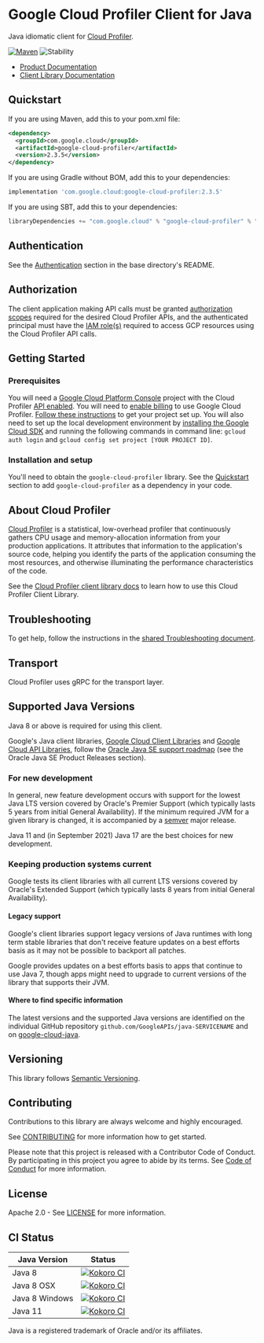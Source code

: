 # Google Cloud Profiler Client for Java

Java idiomatic client for [Cloud Profiler][product-docs].

[![Maven][maven-version-image]][maven-version-link]
![Stability][stability-image]

- [Product Documentation][product-docs]
- [Client Library Documentation][javadocs]


## Quickstart


If you are using Maven, add this to your pom.xml file:


```xml
<dependency>
  <groupId>com.google.cloud</groupId>
  <artifactId>google-cloud-profiler</artifactId>
  <version>2.3.5</version>
</dependency>
```

If you are using Gradle without BOM, add this to your dependencies:

```Groovy
implementation 'com.google.cloud:google-cloud-profiler:2.3.5'
```

If you are using SBT, add this to your dependencies:

```Scala
libraryDependencies += "com.google.cloud" % "google-cloud-profiler" % "2.3.5"
```

## Authentication

See the [Authentication][authentication] section in the base directory's README.

## Authorization

The client application making API calls must be granted [authorization scopes][auth-scopes] required for the desired Cloud Profiler APIs, and the authenticated principal must have the [IAM role(s)][predefined-iam-roles] required to access GCP resources using the Cloud Profiler API calls.

## Getting Started

### Prerequisites

You will need a [Google Cloud Platform Console][developer-console] project with the Cloud Profiler [API enabled][enable-api].
You will need to [enable billing][enable-billing] to use Google Cloud Profiler.
[Follow these instructions][create-project] to get your project set up. You will also need to set up the local development environment by
[installing the Google Cloud SDK][cloud-sdk] and running the following commands in command line:
`gcloud auth login` and `gcloud config set project [YOUR PROJECT ID]`.

### Installation and setup

You'll need to obtain the `google-cloud-profiler` library.  See the [Quickstart](#quickstart) section
to add `google-cloud-profiler` as a dependency in your code.

## About Cloud Profiler


[Cloud Profiler][product-docs] is a statistical, low-overhead profiler that continuously gathers CPU usage and memory-allocation information from your production applications. It attributes that information to the application's source code, helping you identify the parts of the application consuming the most resources, and otherwise illuminating the performance characteristics of the code.

See the [Cloud Profiler client library docs][javadocs] to learn how to
use this Cloud Profiler Client Library.






## Troubleshooting

To get help, follow the instructions in the [shared Troubleshooting document][troubleshooting].

## Transport

Cloud Profiler uses gRPC for the transport layer.

## Supported Java Versions

Java 8 or above is required for using this client.

Google's Java client libraries,
[Google Cloud Client Libraries][cloudlibs]
and
[Google Cloud API Libraries][apilibs],
follow the
[Oracle Java SE support roadmap][oracle]
(see the Oracle Java SE Product Releases section).

### For new development

In general, new feature development occurs with support for the lowest Java
LTS version covered by  Oracle's Premier Support (which typically lasts 5 years
from initial General Availability). If the minimum required JVM for a given
library is changed, it is accompanied by a [semver][semver] major release.

Java 11 and (in September 2021) Java 17 are the best choices for new
development.

### Keeping production systems current

Google tests its client libraries with all current LTS versions covered by
Oracle's Extended Support (which typically lasts 8 years from initial
General Availability).

#### Legacy support

Google's client libraries support legacy versions of Java runtimes with long
term stable libraries that don't receive feature updates on a best efforts basis
as it may not be possible to backport all patches.

Google provides updates on a best efforts basis to apps that continue to use
Java 7, though apps might need to upgrade to current versions of the library
that supports their JVM.

#### Where to find specific information

The latest versions and the supported Java versions are identified on
the individual GitHub repository `github.com/GoogleAPIs/java-SERVICENAME`
and on [google-cloud-java][g-c-j].

## Versioning


This library follows [Semantic Versioning](http://semver.org/).



## Contributing


Contributions to this library are always welcome and highly encouraged.

See [CONTRIBUTING][contributing] for more information how to get started.

Please note that this project is released with a Contributor Code of Conduct. By participating in
this project you agree to abide by its terms. See [Code of Conduct][code-of-conduct] for more
information.


## License

Apache 2.0 - See [LICENSE][license] for more information.

## CI Status

Java Version | Status
------------ | ------
Java 8 | [![Kokoro CI][kokoro-badge-image-2]][kokoro-badge-link-2]
Java 8 OSX | [![Kokoro CI][kokoro-badge-image-3]][kokoro-badge-link-3]
Java 8 Windows | [![Kokoro CI][kokoro-badge-image-4]][kokoro-badge-link-4]
Java 11 | [![Kokoro CI][kokoro-badge-image-5]][kokoro-badge-link-5]

Java is a registered trademark of Oracle and/or its affiliates.

[product-docs]: https://cloud.google.com/profiler/docs
[javadocs]: https://cloud.google.com/java/docs/reference/google-cloud-profiler/latest/history
[kokoro-badge-image-1]: http://storage.googleapis.com/cloud-devrel-public/java/badges/java-profiler/java7.svg
[kokoro-badge-link-1]: http://storage.googleapis.com/cloud-devrel-public/java/badges/java-profiler/java7.html
[kokoro-badge-image-2]: http://storage.googleapis.com/cloud-devrel-public/java/badges/java-profiler/java8.svg
[kokoro-badge-link-2]: http://storage.googleapis.com/cloud-devrel-public/java/badges/java-profiler/java8.html
[kokoro-badge-image-3]: http://storage.googleapis.com/cloud-devrel-public/java/badges/java-profiler/java8-osx.svg
[kokoro-badge-link-3]: http://storage.googleapis.com/cloud-devrel-public/java/badges/java-profiler/java8-osx.html
[kokoro-badge-image-4]: http://storage.googleapis.com/cloud-devrel-public/java/badges/java-profiler/java8-win.svg
[kokoro-badge-link-4]: http://storage.googleapis.com/cloud-devrel-public/java/badges/java-profiler/java8-win.html
[kokoro-badge-image-5]: http://storage.googleapis.com/cloud-devrel-public/java/badges/java-profiler/java11.svg
[kokoro-badge-link-5]: http://storage.googleapis.com/cloud-devrel-public/java/badges/java-profiler/java11.html
[stability-image]: https://img.shields.io/badge/stability-stable-green
[maven-version-image]: https://img.shields.io/maven-central/v/com.google.cloud/google-cloud-profiler.svg
[maven-version-link]: https://search.maven.org/search?q=g:com.google.cloud%20AND%20a:google-cloud-profiler&core=gav
[authentication]: https://github.com/googleapis/google-cloud-java#authentication
[auth-scopes]: https://developers.google.com/identity/protocols/oauth2/scopes
[predefined-iam-roles]: https://cloud.google.com/iam/docs/understanding-roles#predefined_roles
[iam-policy]: https://cloud.google.com/iam/docs/overview#cloud-iam-policy
[developer-console]: https://console.developers.google.com/
[create-project]: https://cloud.google.com/resource-manager/docs/creating-managing-projects
[cloud-sdk]: https://cloud.google.com/sdk/
[troubleshooting]: https://github.com/googleapis/google-cloud-common/blob/main/troubleshooting/readme.md#troubleshooting
[contributing]: https://github.com/googleapis/java-profiler/blob/main/CONTRIBUTING.md
[code-of-conduct]: https://github.com/googleapis/java-profiler/blob/main/CODE_OF_CONDUCT.md#contributor-code-of-conduct
[license]: https://github.com/googleapis/java-profiler/blob/main/LICENSE
[enable-billing]: https://cloud.google.com/apis/docs/getting-started#enabling_billing
[enable-api]: https://console.cloud.google.com/flows/enableapi?apiid=profiler.googleapis.com
[libraries-bom]: https://github.com/GoogleCloudPlatform/cloud-opensource-java/wiki/The-Google-Cloud-Platform-Libraries-BOM
[shell_img]: https://gstatic.com/cloudssh/images/open-btn.png

[semver]: https://semver.org/
[cloudlibs]: https://cloud.google.com/apis/docs/client-libraries-explained
[apilibs]: https://cloud.google.com/apis/docs/client-libraries-explained#google_api_client_libraries
[oracle]: https://www.oracle.com/java/technologies/java-se-support-roadmap.html
[g-c-j]: http://github.com/googleapis/google-cloud-java
